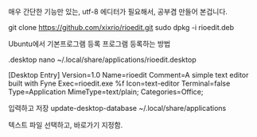 매우 간단한 기능만 있는, utf-8 에디터가 필요해서, 공부겸 만들어 본겁니다.

git clone https://github.com/xixrio/rioedit.git
sudo dpkg -i rioedit.deb

Ubuntu에서 기본프로그램 등록
프로그램 등록하는 방법

.desktop
nano ~/.local/share/applications/rioedit.desktop

[Desktop Entry]
Version=1.0
Name=rioedit
Comment=A simple text editor built with Fyne
Exec=rioedit.exe %f
Icon=text-editor
Terminal=false
Type=Application
MimeType=text/plain;
Categories=Office;


입력하고 저장 
update-desktop-database ~/.local/share/applications

텍스트 파일 선택하고, 바로가기 지정함.

